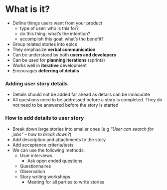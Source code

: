 # What is it?
- Define things users want from your product
	- type of user: who is this for?
	- do this thing: what’s the intention?
	- accomplish this goal: what’s the benefit?
- Group related stories into epics
- They emphasize **verbal communication**
- Can be understood by both **users and developers**
- Can be used for **planning iterations** (sprints)
- Works well in **iterative** development
- Encourages **deferring of details**

### Adding user story details
- Details should not be added far ahead as details can be innacurate
- All questions need to be addressed before a story is completed. They do not need to be answered before the story is started

### How to add details to user story
- Break down large stories into smaller ones (e.g _“User can search for jobs” – how to break down?_)
- Add description and attachments to the story
- Add acceptence criteria/tests
- We can use the following methods:
	- User interviews
		- Ask open ended questions
	- Questionnaires
	- Observation
	- Story writing workshops
		- Meeting for all parties to write stories